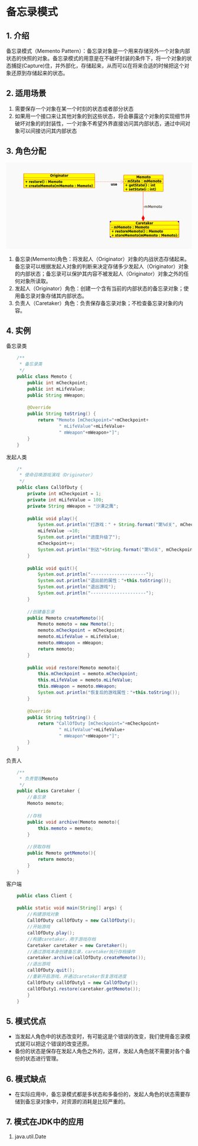 # 备忘录模式
## 1. 介绍
备忘录模式（Memento Pattern）：备忘录对象是一个用来存储另外一个对象内部状态的快照的对象。备忘录模式的用意是在不破坏封装的条件下，将一个对象的状态捕捉(Capture)住，并外部化，存储起来，从而可以在将来合适的时候把这个对象还原到存储起来的状态。  

## 2. 适用场景
1. 需要保存一个对象在某一个时刻的状态或者部分状态  
2. 如果用一个接口来让其他对象的到这些状态，将会暴露这个对象的实现细节并破坏对象的的封装性，一个对象不希望外界直接访问其内部状态，通过中间对象可以间接访问其内部状态  

## 3. 角色分配
![](https://github.com/guicaivip/java-GOF/blob/master/%E8%A1%8C%E4%B8%BA%E5%9E%8B%E6%A8%A1%E5%BC%8F/%E5%A4%87%E5%BF%98%E5%BD%95%E6%A8%A1%E5%BC%8F/%E5%A4%87%E5%BF%98%E5%BD%95%E6%A8%A1%E5%BC%8F.png)
1. 备忘录(Memento)角色：将发起人（Originator）对象的内战状态存储起来。备忘录可以根据发起人对象的判断来决定存储多少发起人（Originator）对象的内部状态；备忘录可以保护其内容不被发起人（Originator）对象之外的任何对象所读取。  
2. 发起人（Originator）角色：创建一个含有当前的内部状态的备忘录对象；使用备忘录对象存储其内部状态。  
3. 负责人（Caretaker）角色：负责保存备忘录对象；不检查备忘录对象的内容。  

## 4. 实例
备忘录类
```java
    /**
     * 备忘录类
     */
    public class Memoto {
        public int mCheckpoint;
        public int mLifeValue;
        public String mWeapon;

        @Override
        public String toString() {
            return "Memoto [mCheckpoint="+mCheckpoint+
                    " mLifeValue"+mLifeValue+
                    " mWeapon"+mWeapon+"]";
        }
    }
```

发起人类
```java
    /*
     * 使命召唤游戏演戏（Originator）
     */
    public class CallOfDuty {
        private int mCheckpoint = 1;
        private int mLifeValue = 100;
        private String mWeapon = "沙漠之鹰";

        public void play(){
            System.out.println("打游戏：" + String.format("第%d关", mCheckpoint) + "奋战杀敌中");
            mLifeValue -=10;
            System.out.println("进度升级了");
            mCheckpoint++;
            System.out.println("到达"+String.format("第%d关", mCheckpoint));
        }

        public void quit(){
            System.out.println("---------------------");
            System.out.println("退出前的属性："+this.toString());
            System.out.println("退出游戏");
            System.out.println("---------------------");
        }

        //创建备忘录
        public Memoto createMemoto(){
            Memoto memoto = new Memoto();
            memoto.mCheckpoint = mCheckpoint;
            memoto.mLifeValue = mLifeValue;
            memoto.mWeapon = mWeapon;
            return memoto;
        }

        public void restore(Memoto memoto){
            this.mCheckpoint = memoto.mCheckpoint;
            this.mLifeValue = memoto.mLifeValue;
            this.mWeapon = memoto.mWeapon;
            System.out.println("恢复后的游戏属性："+this.toString());
        }

        @Override
        public String toString() {
            return "CallOfDuty [mCheckpoint="+mCheckpoint+
                    " mLifeValue"+mLifeValue+
                    " mWeapon"+mWeapon+"]";
        }
    }
```

负责人
```java
    /**
     * 负责管理Memoto
     */
    public class Caretaker {
        //备忘录
        Memoto memoto;

        //存档
        public void archive(Memoto memoto){
            this.memoto = memoto;
        }

        //获取存档
        public Memoto getMemoto(){
            return memoto;
        }
    }
```

客户端
```java
    public class Client {

    public static void main(String[] args) {
        //构建游戏对象
        CallOfDuty callOfDuty = new CallOfDuty();
        //开始游戏
        callOfDuty.play();
        //构建caretaker，用于游戏存档
        Caretaker caretaker = new Caretaker();
        //通过游戏本身创建备忘录，caretaker执行存档操作
        caretaker.archive(callOfDuty.createMemoto());
        //退出游戏
        callOfDuty.quit();
        //重新开启游戏，并通过caretaker恢复游戏进度
        CallOfDuty callOfDuty1 = new CallOfDuty();
        callOfDuty1.restore(caretaker.getMemoto());
        }
    }
```

## 5. 模式优点
* 当发起人角色中的状态改变时，有可能这是个错误的改变，我们使用备忘录模式就可以把这个错误的改变还原。  
* 备份的状态是保存在发起人角色之外的，这样，发起人角色就不需要对各个备份的状态进行管理。  

## 6. 模式缺点
* 在实际应用中，备忘录模式都是多状态和多备份的，发起人角色的状态需要存储到备忘录对象中，对资源的消耗是比较严重的。  

## 7. 模式在JDK中的应用
1. java.util.Date